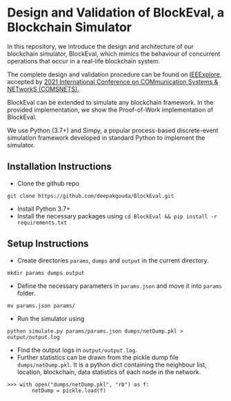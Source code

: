 # Design and Validation of BlockEval, a Blockchain Simulator

In this repository, we introduce the design and architecture of our
blockchain simulator, BlockEval, which mimics the behaviour
of concurrent operations that occur in a real-life blockchain
system.

The complete design and validation procedure can be found on 
[IEEExplore](https://ieeexplore.ieee.org/document/9352838), accepted by
[2021 International Conference on COMmunication Systems & NETworkS (COMSNETS).](https://www.comsnets.org/index.html)

BlockEval can be extended to simulate any blockchain framework. In 
the provided implementation, we show the Proof-of-Work implementation
of BlockEval.

We use Python (3.7+) and Simpy, a popular process-based
discrete-event simulation framework developed in standard
Python to implement the simulator.

## Installation Instructions
* Clone the github repo
``` 
git clone https://github.com/deepakgouda/BlockEval.git 
```
* Install Python 3.7+
* Install the necessary packages using `cd BlockEval && pip install -r requirements.txt`

## Setup Instructions
* Create directories `params`, `dumps` and `output` in the current directory.
``` 
mkdir params dumps output
```
* Define the necessary parameters in `params.json` and move it into `params` folder.
``` 
mv params.json params/
```
* Run the simulator using
``` 
python simulate.py params/params.json dumps/netDump.pkl > output/output.log 
```
* Find the output logs in `output/output.log`. 
* Further statistics can be drawn from the pickle dump file `dumps/netDump.pkl`. It is a python dict containing the neighbour list, location, blockchain, data statistics of each node in the network.
``` 
>>> with open("dumps/netDump.pkl", "rb") as f:
        netDump = pickle.load(f)
```
